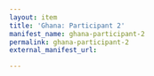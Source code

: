 ```yaml
---
layout: item
title: 'Ghana: Participant 2'
manifest_name: ghana-participant-2
permalink: ghana-participant-2
external_manifest_url: 

---
```

<!-- Add an essay or interpretive material below this line,
using HTML or markdown.  Do not modify this file above this line -->
